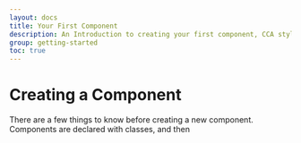 ```yaml
---
layout: docs
title: Your First Component
description: An Introduction to creating your first component, CCA style.
group: getting-started
toc: true
---
```


# Creating a Component

There are a few things to know before creating a new component. Components are declared with classes, and then 